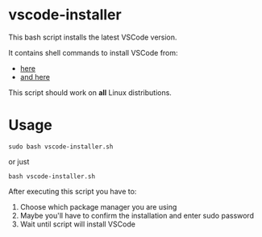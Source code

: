 # vscode-installer

This bash script installs the latest VSCode version.

It contains shell commands to install VSCode from:
- [here](https://code.visualstudio.com/docs/setup/linux)
- [and here](https://linuxhint.com/install_visual_studio_code_arch_linux/)

This script should work on **all** Linux distributions.

# Usage
```
sudo bash vscode-installer.sh
```
or just
```
bash vscode-installer.sh
```
After executing this script you have to:
1. Choose which package manager you are using
2. Maybe you'll have to confirm the installation and enter sudo password
3. Wait until script will install VSCode
